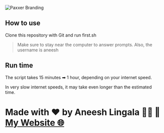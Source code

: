 
![Paxxer Branding](https://user-images.githubusercontent.com/87113916/234128017-ae6179f5-00e1-40e7-a97a-bb1ab2d37a7f.png)

## How to use
Clone this repository with Git and run first.sh

> Make sure to stay near the computer to answer prompts. Also, the username is aneesh

## Run time
The script takes 15 minutes ➡ 1 hour, depending on your internet speed.

In very slow internet speeds, it may take even longer than the estimated time.

# Made with ♥ by Aneesh Lingala 👨‍💻 ‖ [My Website 🌐](https://aneeshlingala.github.io)
